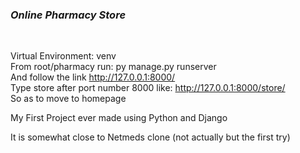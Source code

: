<h3> <i>Online Pharmacy Store </i></h3> <br>

Virtual Environment: venv <br>
From root/pharmacy run: py manage.py runserver <br>
And follow the link http://127.0.0.1:8000/  <br>
Type store after port number 8000 like: http://127.0.0.1:8000/store/  <br>
So as to move to homepage <br>


My First Project ever made using Python and Django<br>

It is somewhat close to Netmeds clone (not actually but the first try) 
